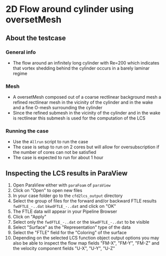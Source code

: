#  2D Flow around cylinder using oversetMesh

## About the testcase

### General info
 - The flow around an infinitely long cylinder with Re=200 which indicates that vortex shedding behind the cylinder
occurs in a barely laminar regime

### Mesh
 - A oversetMesh composed out of a coarse rectlinear background mesh a refined rectlinear mesh in the vicinity of the cylinder and in the wake and a fine O-mesh surrounding the cylinder
 - Since the refined submesh in the vicinity of the cylinder and in the wake is rectlinear this submesh is used for the computation of the LCS

### Running the case
 - Use the `Allrun` script to run the case
 - The case is setup to run on 2 cores but will allow for oversubscription if the number of cores can not be satisfied
 - The case is expected to run for about 1 hour

## Inspecting the LCS results in ParaView
1. Open ParaView either with `paraFoam` of `paraView`
2. Click on "Open" to open new files
3. In your case folder go to the `cfd2lcs_output` directory
4. Select the group of files for the forward and/or backward FTLE results `fwdFTLE_-..dat` `bkwdFTLE_-..dat` and click on "OK"
5. The FTLE data will appear in your Pipeline Browser
6. Click on "Apply"
7. Select only the `fwdFTLE_-..dat` or the `bkwdFTLE_-..dat` to be visible
8. Select "Surface" as the "Representation" type of the data
9. Select the "FTLE" field for the "Coloring" of the surface
10. Depending on the selected LCS function object output options you may also be able to inspect the flow map fields "FM-X", "FM-Y", "FM-Z" and the velocity component fields "U-X", "U-Y", "U-Z"